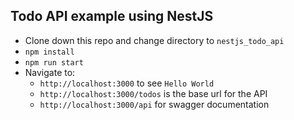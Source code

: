 ## Todo API example using NestJS
* Clone down this repo and change directory to ```nestjs_todo_api```
* ```npm install```
* ```npm run start```
* Navigate to:
  * ```http://localhost:3000``` to see ```Hello World```
  * ```http://localhost:3000/todos``` is the base url for the API
  * ```http://localhost:3000/api``` for swagger documentation

